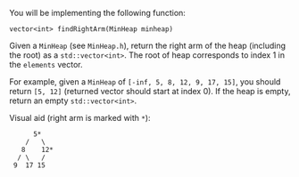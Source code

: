 You will be implementing the following function:

```
vector<int> findRightArm(MinHeap minheap)
```

Given a `MinHeap` (see `MinHeap.h`), return the right arm of the heap
(including the root) as a `std::vector<int>`. The root of heap corresponds to
index 1 in the `elements` vector.

For example, given a `MinHeap` of `[-inf, 5, 8, 12, 9, 17, 15]`, you should
return `[5, 12]` (returned vector should start at index 0). If the heap is
empty, return an empty `std::vector<int>`.

Visual aid (right arm is marked with `*`): 
```
      5*
    /   \
   8    12*
  / \   / 
 9  17 15
```
